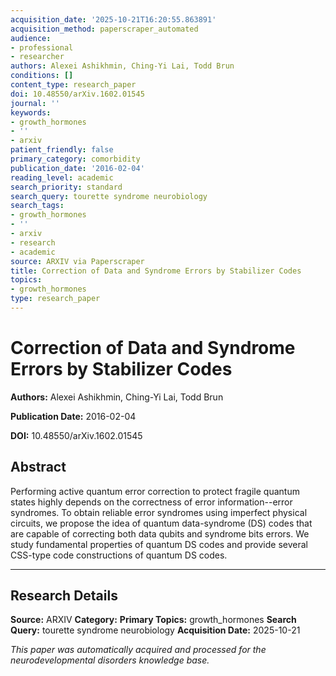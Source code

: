 ```yaml
---
acquisition_date: '2025-10-21T16:20:55.863891'
acquisition_method: paperscraper_automated
audience:
- professional
- researcher
authors: Alexei Ashikhmin, Ching-Yi Lai, Todd Brun
conditions: []
content_type: research_paper
doi: 10.48550/arXiv.1602.01545
journal: ''
keywords:
- growth_hormones
- ''
- arxiv
patient_friendly: false
primary_category: comorbidity
publication_date: '2016-02-04'
reading_level: academic
search_priority: standard
search_query: tourette syndrome neurobiology
search_tags:
- growth_hormones
- ''
- arxiv
- research
- academic
source: ARXIV via Paperscraper
title: Correction of Data and Syndrome Errors by Stabilizer Codes
topics:
- growth_hormones
type: research_paper
---
```


# Correction of Data and Syndrome Errors by Stabilizer Codes

**Authors:** Alexei Ashikhmin, Ching-Yi Lai, Todd Brun

**Publication Date:** 2016-02-04

**DOI:** 10.48550/arXiv.1602.01545

## Abstract

Performing active quantum error correction to protect fragile quantum states highly depends on the correctness of error information--error syndromes. To obtain reliable error syndromes using imperfect physical circuits, we propose the idea of quantum data-syndrome (DS) codes that are capable of correcting both data qubits and syndrome bits errors. We study fundamental properties of quantum DS codes and provide several CSS-type code constructions of quantum DS codes.

---

## Research Details

**Source:** ARXIV
**Category:** 
**Primary Topics:** growth_hormones
**Search Query:** tourette syndrome neurobiology
**Acquisition Date:** 2025-10-21

*This paper was automatically acquired and processed for the neurodevelopmental disorders knowledge base.*
